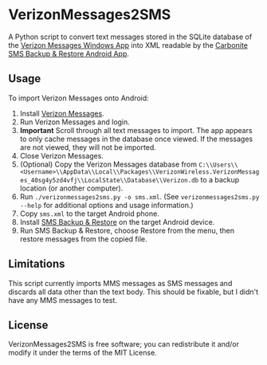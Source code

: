 VerizonMessages2SMS
===================

A Python script to convert text messages stored in the SQLite database of the
[Verizon Messages Windows
App](https://www.microsoft.com/en-us/store/p/verizon-messages/9wzdncrdcsnz)
into XML readable by the [Carbonite SMS Backup & Restore Android
App](https://play.google.com/store/apps/details?id=com.riteshsahu.SMSBackupRestore).

Usage
-----

To import Verizon Messages onto Android:

1.  Install [Verizon
    Messages](https://www.microsoft.com/en-us/store/p/verizon-messages/9wzdncrdcsnz).
2.  Run Verizon Messages and login.
3.  **Important** Scroll through all text messages to import.  The app appears
    to only cache messages in the database once viewed.  If the messages are
    not viewed, they will not be imported.
4.  Close Verizon Messages.
5.  (Optional) Copy the Verizon Messages database from
    `C:\\Users\\<Username>\\AppData\\Local\\Packages\\VerizonWireless.VerizonMessages_40sg4y5zd4vfj\\LocalState\\Database\\Verizon.db`
    to a backup location (or another computer).
6.  Run `./verizonmessages2sms.py -o sms.xml`.  (See `verizonmessages2sms.py
    --help` for additional options and usage information.)
7.  Copy `sms.xml` to the target Android phone.
8.  Install [SMS Backup &
    Restore](https://play.google.com/store/apps/details?id=com.riteshsahu.SMSBackupRestore) on the target Android device.
8.  Run SMS Backup & Restore, choose Restore from the menu, then restore
    messages from the copied file.

Limitations
-----------

This script currently imports MMS messages as SMS messages and discards all
data other than the text body.  This should be fixable, but I didn't have any
MMS messages to test.

License
-------

VerizonMessages2SMS is free software; you can redistribute it and/or modify
it under the terms of the MIT License.
